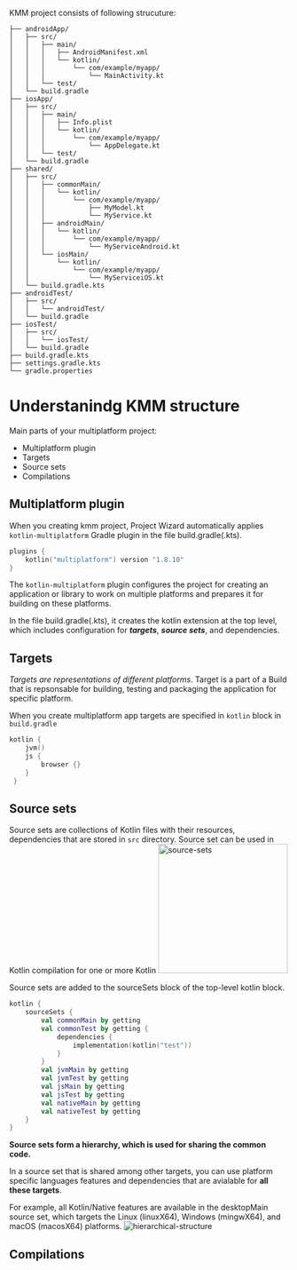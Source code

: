 KMM project consists of following strucuture:
```
├── androidApp/ 
│   ├── src/       
│   │   ├── main/  
│   │   │   ├── AndroidManifest.xml
│   │   │   └── kotlin/
│   │   │       └── com/example/myapp/
│   │   │           └── MainActivity.kt
│   │   └── test/  
│   └── build.gradle
├── iosApp/      
│   ├── src/       
│   │   ├── main/  
│   │   │   ├── Info.plist
│   │   │   └── kotlin/
│   │   │       └── com/example/myapp/
│   │   │           └── AppDelegate.kt
│   │   └── test/  
│   └── build.gradle
├── shared/  
│   ├── src/       
│   │   ├── commonMain/
│   │   │   └── kotlin/
│   │   │       └── com/example/myapp/
│   │   │           ├── MyModel.kt
│   │   │           └── MyService.kt
│   │   ├── androidMain/ 
│   │   │   └── kotlin/
│   │   │       └── com/example/myapp/
│   │   │           └── MyServiceAndroid.kt
│   │   └── iosMain/    
│   │       └── kotlin/
│   │           └── com/example/myapp/
│   │               └── MyServiceiOS.kt
│   └── build.gradle.kts
├── androidTest/  
│   ├── src/       
│   │   └── androidTest/
│   └── build.gradle
├── iosTest/     
│   ├── src/       
│   │   └── iosTest/
│   └── build.gradle
├── build.gradle.kts
├── settings.gradle.kts
└── gradle.properties
```

# Understanindg KMM structure

Main parts of your multiplatform project:
- Multiplatform plugin
- Targets
- Source sets
- Compilations

## Multiplatform plugin

When you creating kmm project, Project Wizard automatically applies `kotlin-multiplatform` Gradle plugin in the file build.gradle(.kts).
```kotlin
plugins {
    kotlin("multiplatform") version "1.8.10"
}
```
The `kotlin-multiplatform` plugin configures the project for creating an application or library to work on multiple platforms and prepares it for building on these platforms.

In the file build.gradle(.kts), it creates the kotlin extension at the top level, which includes configuration for **_targets_**, **_source sets_**, and dependencies.

## Targets
_Targets are representations of different platforms_. 
Target is a part of a Build that is repsonsable for building, testing and packaging the application for specific platform.  

When you create multiplatform app targets are specified in `kotlin` block in `build.gradle`

```kotlin
kotlin {
    jvm()
    js {
        browser {}
    }
 }
```

## Source sets
Source sets are collections of Kotlin files with their resources, dependencies that are stored in `src` directory. Source set can be used in Kotlin compilation for one or more Kotlin 
<img width="233" alt="source-sets" src="https://user-images.githubusercontent.com/63263301/228498784-170e792f-7641-41ca-96a5-7de9040d7df2.png">  


Source sets are added to the sourceSets block of the top-level kotlin block.
```kotlin
kotlin {
    sourceSets {
        val commonMain by getting
        val commonTest by getting {
            dependencies {
                implementation(kotlin("test"))
            }
        }
        val jvmMain by getting
        val jvmTest by getting
        val jsMain by getting
        val jsTest by getting
        val nativeMain by getting
        val nativeTest by getting
    }
}
```

**Source sets form a hierarchy, which is used for sharing the common code.** 

In a source set that is shared among other targets, you can use platform specific languages features and dependencies that are avialable for **all these targets**.

For example, all Kotlin/Native features are available in the desktopMain source set, which targets the Linux (linuxX64), Windows (mingwX64), and macOS (macosX64) platforms.
![hierarchical-structure](https://user-images.githubusercontent.com/63263301/228504317-28dd4bb9-e7d8-4d6d-b518-0f81e2e4c160.png)


## Compilations

